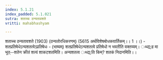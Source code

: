 ```yaml
---
index: 5.1.21
index_padded: 5.1.021
sutra: शताच्च ठन्यतावशते
vritti: mahabhashyam

---
```

 शताच्च ठन्यतावशते (1903) (ठन्यतोरधिकरणम्) (5615 अर्थविशेषबोधकवार्तिकम्।। 1 ।।) - शतप्रतिषेधेऽन्यशतत्वेऽप्रतिषेधः - (भाष्यम्) शतप्रतिषेधेऽन्यशतत्वे प्रतिषेधो न भवतीति वक्तव्यम्। ःथ्द्य;ह मा भूत्--शतेन क्रीतं शत्यं शाकटशतमिति। अन्यशतत्व ःथ्द्य;ति किम्? शतकं निदानमिति।। 